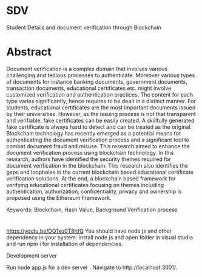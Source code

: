 # SDV
Student Details and document verification through Blockchain

# Abstract

Document verification is a complex domain that involves various challenging and tedious
processes to authenticate. Moreover various types of documents for instance banking documents,
government documents, transaction documents, educational certificates etc. might involve
customized verification and authentication practices. The content for each type varies significantly,
hence requires to be dealt in a distinct manner. For students, educational certificates are the most
important documents issued by their universities. However, as the issuing process is not that
transparent and verifiable, fake certificates can be easily created. A skillfully generated fake
certificate is always hard to detect and can be treated as the original. Blockchain technology has
recently emerged as a potential means for authenticating the document verification process and a
significant tool to combat document fraud and misuse. This research aimed to enhance the
document verification process using blockchain technology. In this research, authors have
identified the security themes required for document verification in the blockchain. This research
also identifies the gaps and loopholes in the current blockchain based educational certificate
verification solutions. At the end, a blockchain based framework for verifying educational
certificates focusing on themes including authentication, authorization, confidentiality, privacy and
ownership is proposed using the Ethereum Framework.

Keywords: Blockchain, Hash Value, Background Verification process

# 
https://youtu.be/DQ1xu0T8hfQ
You should have node js and other dependency in your system:
install node js and open folder in visual studio and run npm i for installation of dependencies.

Development server

Run node app.js for a dev server . Navigate to http://localhost:3001/.

 

